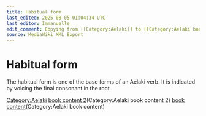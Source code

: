 ```yaml
---
title: Habitual form
last_edited: 2025-08-05 01:04:34 UTC
last_editor: Immanuelle
edit_comment: Copying from [[Category:Aelaki]] to [[Category:Aelaki book content 2]] using [[c:Help:Cat-a-lot|Cat-a-lot]]
source: MediaWiki XML Export
---
```


# Habitual form

The habitual form is one of the base forms of an Aelaki verb. It is indicated by voicing the final consonant in the root

[Category:Aelaki](Category:Aelaki)
[book content 2](Category:Aelaki)(Category:Aelaki book content 2)
[book content](Category:Aelaki)(Category:Aelaki book content)
